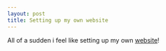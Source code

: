 ```yaml
---
layout: post
title: Setting up my own website
---
```


All of a sudden i feel like setting up my own [website][web]! 

[web]:http://subinabid.xyz
